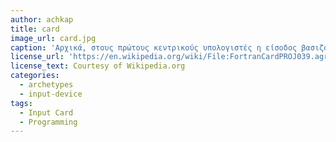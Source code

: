 ```yaml
---
author: achkap
title: card
image_url: card.jpg
caption: 'Αρχικά, στους πρώτους κεντρικούς υπολογιστές η είσοδος βασιζόταν στο χαρτί, αφού το χαρτί ήταν από πολύ παλιά ένα μέσο οικείο για τον άνθρωπο.'
license_url: 'https://en.wikipedia.org/wiki/File:FortranCardPROJ039.agr.jpg'
license_text: Courtesy of Wikipedia.org
categories:
  - archetypes
  - input-device
tags:
  - Input Card
  - Programming
---
```

